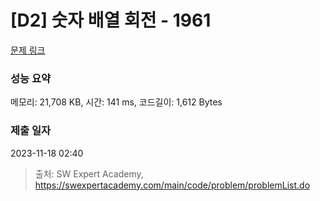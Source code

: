 # [D2] 숫자 배열 회전 - 1961 

[문제 링크](https://swexpertacademy.com/main/code/problem/problemDetail.do?contestProbId=AV5Pq-OKAVYDFAUq) 

### 성능 요약

메모리: 21,708 KB, 시간: 141 ms, 코드길이: 1,612 Bytes

### 제출 일자

2023-11-18 02:40



> 출처: SW Expert Academy, https://swexpertacademy.com/main/code/problem/problemList.do